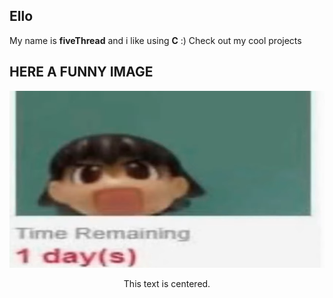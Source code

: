 ## Ello

My name is **fiveThread** and i like using **C** :)
Check out my cool projects

## HERE A FUNNY IMAGE
![alt text](https://github.com/FiveThread/WorstWebsiteEver/blob/main/images/random_images/death.png)

<center>This text is centered.</center>


<!--
**FiveThread/FiveThread** is a ✨ _special_ ✨ repository because its `README.md` (this file) appears on your GitHub profile.

Here are some ideas to get you started:

- 🔭 I’m currently working on ...
- 🌱 I’m currently learning ...
- 👯 I’m looking to collaborate on ...
- 🤔 I’m looking for help with ...
- 💬 Ask me about ...
- 📫 How to reach me: ...
- 😄 Pronouns: ...
- ⚡ Fun fact: ...
-->
